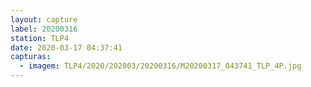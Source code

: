 ```yaml
---
layout: capture
label: 20200316
station: TLP4
date: 2020-03-17 04:37:41
capturas:
  - imagem: TLP4/2020/202003/20200316/M20200317_043741_TLP_4P.jpg
---
```

